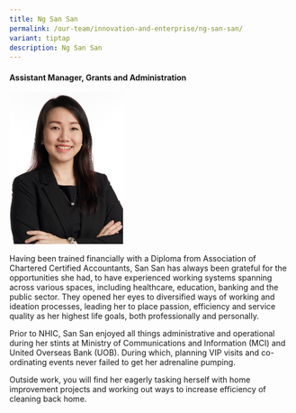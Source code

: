 ```yaml
---
title: Ng San San
permalink: /our-team/innovation-and-enterprise/ng-san-san/
variant: tiptap
description: Ng San San
---
```

<h4><strong>Assistant Manager, Grants and Administration</strong></h4>
<p></p>
<div class="isomer-image-wrapper">
<img style="width: 40%;" height="auto" width="100%" alt="Ng San San" src="/images/About/Our Team/Innovation and Enterprise/NgSanSan_Bio.jpg">
</div>
<p>Having been trained financially with a Diploma from Association of Chartered
Certified Accountants, San San has always been grateful for the opportunities
she had, to have experienced working systems spanning across various spaces,
including healthcare, education, banking and the public sector. They opened
her eyes to diversified ways of working and ideation processes, leading
her to place passion, efficiency and service quality as her highest life
goals, both professionally and personally.</p>
<p>Prior to NHIC, San San enjoyed all things administrative and operational
during her stints at Ministry of Communications and Information (MCI) and
United Overseas Bank (UOB). During which, planning VIP visits and co-ordinating
events never failed to get her adrenaline pumping.</p>
<p>Outside work, you will find her eagerly tasking herself with home improvement
projects and working out ways to increase efficiency of cleaning back home.</p>
<p></p>